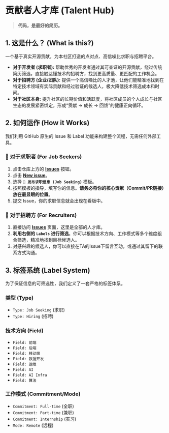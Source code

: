 # 贡献者人才库 (Talent Hub)

> **代码，是最好的简历。**

## 1. 这是什么？ (What is this?)

一个基于真实开源贡献，为本社区打造的点对点、高信噪比求职与招聘平台。

*   **对于开发者 (求职者):** 帮助优秀的开发者通过其可查证的开源贡献，绕过传统简历筛选，直接触达懂技术的招聘方，找到更高质量、更匹配的工作机会。
*   **对于招聘方 (企业/团队):** 提供一个高信噪比的人才池，让他们能精准地找到在特定技术领域有实际贡献和经过验证的候选人，极大降低技术筛选成本和时间。
*   **对于社区本身:** 提升社区的长期价值和活跃度，将社区成员的个人成长与社区生态的发展紧密绑定，形成“贡献 → 成长 → 回馈”的健康正向循环。

## 2. 如何运作 (How it Works)

我们利用 GitHub 原生的 Issue 和 Label 功能来构建整个流程，无需任何外部工具。

### 🙋 对于求职者 (For Job Seekers)

1.  点击仓库上方的 **[Issues](https://github.com/TokenRollAI/talent-hub-cn/issues)** 按钮。
2.  点击 **[New issue](https://github.com/TokenRollAI/talent-hub-cn/issues/new/choose)**。
3.  选择 **`🚀 发布求职信息 (Job Seeking)`** 模板。
4.  按照模板的指导，填写你的信息。**请务必将你的核心贡献（Commit/PR链接）放在最显眼的位置**。
5.  提交 Issue，你的求职信息就会出现在看板中。

### 🏢 对于招聘方 (For Recruiters)

1.  直接访问 **[Issues](https://github.com/TokenRollAI/talent-hub-cn/issues)** 页面，这里是全部的人才库。
2.  **利用右侧的 `Labels` 进行筛选**。你可以根据技术方向、工作模式等多个维度组合筛选，精准地找到目标候选人。
3.  对感兴趣的候选人，你可以直接在TA的Issue下留言互动，或通过其留下的联系方式沟通。

## 3. 标签系统 (Label System)

为了保证信息的可筛选性，我们定义了一套严格的标签体系。

### 类型 (Type)
*   `Type: Job Seeking` (求职)
*   `Type: Hiring` (招聘)

### 技术方向 (Field)
*   `Field: 前端`
*   `Field: 后端`
*   `Field: 移动端`
*   `Field: 数据开发`
*   `Field: 运维`
*   `Field: AI`
*   `Field: AI Infra`
*   `Field: 算法`

### 工作模式 (Commitment/Mode)
*   `Commitment: Full-time` (全职)
*   `Commitment: Part-time` (兼职)
*   `Commitment: Internship` (实习)
*   `Mode: Remote` (远程)
